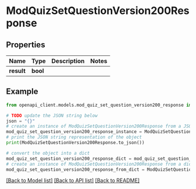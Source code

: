 # ModQuizSetQuestionVersion200Response


## Properties

Name | Type | Description | Notes
------------ | ------------- | ------------- | -------------
**result** | **bool** |  | 

## Example

```python
from openapi_client.models.mod_quiz_set_question_version200_response import ModQuizSetQuestionVersion200Response

# TODO update the JSON string below
json = "{}"
# create an instance of ModQuizSetQuestionVersion200Response from a JSON string
mod_quiz_set_question_version200_response_instance = ModQuizSetQuestionVersion200Response.from_json(json)
# print the JSON string representation of the object
print(ModQuizSetQuestionVersion200Response.to_json())

# convert the object into a dict
mod_quiz_set_question_version200_response_dict = mod_quiz_set_question_version200_response_instance.to_dict()
# create an instance of ModQuizSetQuestionVersion200Response from a dict
mod_quiz_set_question_version200_response_from_dict = ModQuizSetQuestionVersion200Response.from_dict(mod_quiz_set_question_version200_response_dict)
```
[[Back to Model list]](../README.md#documentation-for-models) [[Back to API list]](../README.md#documentation-for-api-endpoints) [[Back to README]](../README.md)


